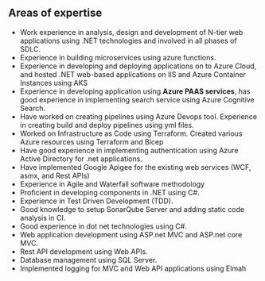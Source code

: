 ## Areas of expertise 	
  - Work experience in analysis, design and development of N-tier web applications using .NET technologies and involved in all phases of SDLC. 	
  - Experience in building microservices using azure functions.
  - Experience in developing and deploying applications on to Azure Cloud, and hosted .NET web-based applications on IIS and Azure Container Instances using AKS
  - Experience in developing application using **Azure PAAS services**, has good experience in implementing search service using Azure Cognitive Search.
  - Have worked on creating pipelines using Azure Devops tool. Experience in creating build and deploy pipelines using yml files.
  - Worked on Infrastructure as Code using Terraform. Created various Azure resources using Terraform and Bicep 
  - Have good experience in implementing authentication using Azure Active Directory for .net applications.
  - Have implemented Google Apigee for the existing web services (WCF, asmx, and Rest APIs)
  - Experience in Agile and Waterfall software methodology 
  - Proficient in developing components in .NET using C#.
  - Experience in Test Driven Development (TDD).
  - Good knowledge to setup SonarQube Server and adding static code analysis in CI. 
  - Good experience in dot net technologies using C#.
  - Web application development using ASP.net MVC and ASP.net core MVC.
  - Rest API development using Web APIs.
  - Database management using SQL Server. 
  - Implemented logging for MVC and Web API applications using Elmah


<!---
krishgalam/krishgalam is a ✨ special ✨ repository because its `README.md` (this file) appears on your GitHub profile.
You can click the Preview link to take a look at your changes.
--->
